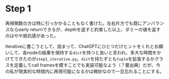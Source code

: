 # Step 1

再帰関数の方は特に引っかかることもなく書けた。左右片方でも既にアンバランスならearly returnできるが、depthを返すと約束した以上、ダミーの値を返すのはやや抵抗感があった。

Iterativeに書こうとして、詰まって、ChatGPTにひとつだけヒントをくれとお願いして、各nodeの結果を保持する`dict`を持つと良いと言われ、多大な時間をかけてできたのが`step1_iterative.py`。`dict`を持たずとも`tuple`を拡張するかクラスを定義してcall framesを模すことでも実装可能なよう（？要出典）だが、今の私が現実的な時間内に再現可能になるかは微妙なので一旦忘れることにする。
